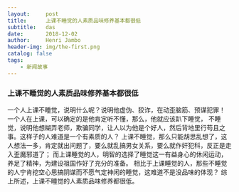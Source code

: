 ```yaml
---
layout:     post
title:      上课不睡觉的人素质品味修养基本都很低
subtitle:   das
date:       2018-12-02
author:     Henri Jambo
header-img: img/the-first.png
catalog: false
tags:
    - 新闻故事
---
```



### 上课不睡觉的人素质品味修养基本都很低    
    
一个人上课不睡觉，说明什么呢？说明他虚伪、狡诈，在动歪脑筋、预谋犯罪！ 
一个人在上课，可以确定的是他肯定听不懂，那么，他就应该趴下睡觉，
不睡觉，说明他想糊弄老师，欺骗同学，让人以为他是个好人，然后背地里行苟且之事。这样子的人难道是一个有素质的人？ 
上课不睡觉，那么只能胡思乱想了，这人想法一多，肯定就出问题了，要么就乱搞男女关系，要么就作奸犯科，反正是走入歪魔邪道了；
而上课睡觉的人，明智的选择了睡觉这一有益身心的休闲运动，养足了精神，为建设祖国作好了充分的准备。
相比于上课睡觉的人，那些不睡觉的人宁肯挖空心思搞阴谋而不愿气定神闲的睡觉，这难道不是没品味的体现？ 
综上所述，上课不睡觉的人素质品味修养都很低。

